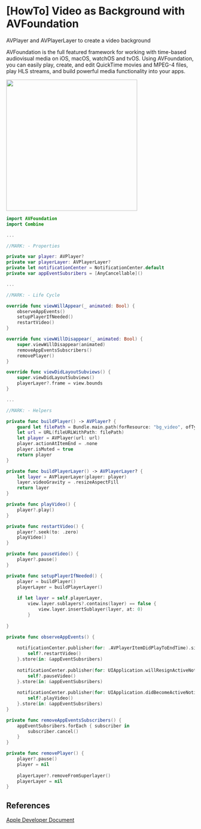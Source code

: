 # [HowTo] Video as Background with AVFoundation

AVPlayer and AVPlayerLayer to create a video background

AVFoundation is the full featured framework for working with time-based audiovisual media on iOS, macOS, watchOS and tvOS. Using AVFoundation, you can easily play, create, and edit QuickTime movies and MPEG-4 files, play HLS streams, and build powerful media functionality into your apps.

<p>
  <img src="https://user-images.githubusercontent.com/50784573/111467185-7dfc4c80-8767-11eb-9e20-3de258da7d8c.gif" Height=350/>
</p>


```swift
import AVFoundation
import Combine

...

//MARK: - Properties

private var player: AVPlayer?
private var playerLayer: AVPlayerLayer?
private let notificationCenter = NotificationCenter.default
private var appEventSubsribers = [AnyCancellable]()

...

//MARK: - Life Cycle

override func viewWillAppear(_ animated: Bool) {
    observeAppEvents()
    setupPlayerIfNeeded()
    restartVideo()
}

override func viewWillDisappear(_ animated: Bool) {
    super.viewWillDisappear(animated)
    removeAppEventsSubscribers()
    removePlayer()
}

override func viewDidLayoutSubviews() {
    super.viewDidLayoutSubviews()
    playerLayer?.frame = view.bounds
}

...

//MARK: - Helpers

private func buildPlayer() -> AVPlayer? {
    guard let filePath = Bundle.main.path(forResource: "bg_video", ofType: "mp4") else { return nil }
    let url = URL(fileURLWithPath: filePath)
    let player = AVPlayer(url: url)
    player.actionAtItemEnd = .none
    player.isMuted = true
    return player
}

private func buildPlayerLayer() -> AVPlayerLayer? {
    let layer = AVPlayerLayer(player: player)
    layer.videoGravity = .resizeAspectFill
    return layer
}

private func playVideo() {
    player?.play()
}

private func restartVideo() {
    player?.seek(to: .zero)
    playVideo()
}

private func pauseVideo() {
    player?.pause()
}

private func setupPlayerIfNeeded() {
    player = buildPlayer()
    playerLayer = buildPlayerLayer()
    
    if let layer = self.playerLayer,
        view.layer.sublayers?.contains(layer) == false {
            view.layer.insertSublayer(layer, at: 0)
        }
        
}

private func observeAppEvents() {
    
    notificationCenter.publisher(for: .AVPlayerItemDidPlayToEndTime).sink { [weak self] _ in
        self?.restartVideo()
    }.store(in: &appEventSubsribers)
    
    notificationCenter.publisher(for: UIApplication.willResignActiveNotification).sink { [weak self] _ in
        self?.pauseVideo()
    }.store(in: &appEventSubsribers)
    
    notificationCenter.publisher(for: UIApplication.didBecomeActiveNotification).sink { [weak self] _ in
        self?.playVideo()
    }.store(in: &appEventSubsribers)
}

private func removeAppEventsSubscribers() {
    appEventSubsribers.forEach { subscriber in
        subscriber.cancel()
    }
}

private func removePlayer() {
    player?.pause()
    player = nil
    
    playerLayer?.removeFromSuperlayer()
    playerLayer = nil
}

```

## References

[Apple Developer Document](https://developer.apple.com/documentation/avfoundation/avplayer)